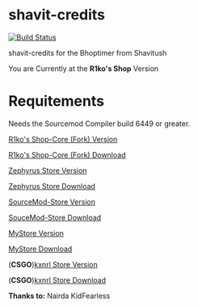 # shavit-credits
[![Build Status](https://travis-ci.com/SaengerItsWar/shavit-credits.svg?branch=R1ko-Shop-Core-Fork)](https://travis-ci.com/SaengerItsWar/shavit-credits)

shavit-credits for the Bhoptimer from Shavitush

You are Currently at the **R1ko's Shop** Version

# **Requitements**
Needs the Sourcemod Compiler build 6449 or greater.

[R1ko's Shop-Core (Fork) Version](https://github.com/SaengerItsWar/shavit-credits/tree/R1ko-Shop-Core-Fork)

[R1ko's Shop-Core (Fork) Download](https://github.com/FD-Forks/Shop-Core)

[Zephyrus Store Version](https://github.com/SaengerItsWar/shavit-credits/tree/master)

[Zephyrus Store Download](https://forums.alliedmods.net/showthread.php?t=276677)

[SourceMod-Store Version](https://github.com/SaengerItsWar/shavit-credits/tree/store)

[SouceMod-Store Download](https://github.com/SourceMod-Store/Sourcemod-Store)

[MyStore Version](https://github.com/SaengerItsWar/shavit-credits/tree/mystore)

[MyStore Download](https://github.com/shanapu/MyStore)

(**CSGO**)[kxnrl Store Version](https://github.com/SaengerItsWar/shavit-credits/tree/kxnrl) 

(**CSGO**)[kxnrl Store Download](https://build.kxnrl.com/Store/)

**Thanks to:**
Nairda
KidFearless
